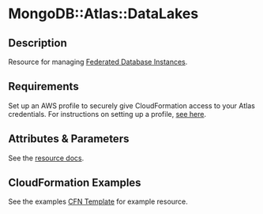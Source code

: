 # MongoDB::Atlas::DataLakes

## Description
Resource for managing [Federated Database Instances](https://www.mongodb.com/docs/api/doc/atlas-admin-api-v2/group/endpoint-data-federation).

## Requirements

Set up an AWS profile to securely give CloudFormation access to your Atlas credentials.
For instructions on setting up a profile, [see here](/README.md#mongodb-atlas-api-keys-credential-management).

## Attributes & Parameters

See the [resource docs](docs/README.md).

## CloudFormation Examples

See the examples [CFN Template](/examples/data-lakes/datalake.json) for example resource.
